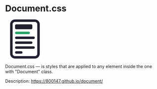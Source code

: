# Document.css

![icon](./favicon.svg)

Document.css — is styles that are applied to any element inside the one
with "Document" class.

Description: <https://800147.github.io/document/>
